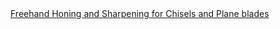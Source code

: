 <a href=" https://t.umblr.com/redirect?z=http%3A%2F%2Fwww.owdman.co.uk%2Fhowto%2Fhowto.htm&amp;t=YWI5NmZkNmYyNTljOWQ4MDg5NmI5MmE1NDMwZTQ5YWE3NGU0Y2NjMyxqN3VDWmFmeg%3D%3D&amp;b=t%3AqHVAHG4mRdaot7uHHBcIRA&amp;p=https%3A%2F%2Fweekendjoiner.com%2Fpost%2F37260603676%2Ffreehand-honing-and-sharpening-for-chisels-and&amp;m=0">
                        Freehand Honing and Sharpening for Chisels and Plane blades                    </a>
